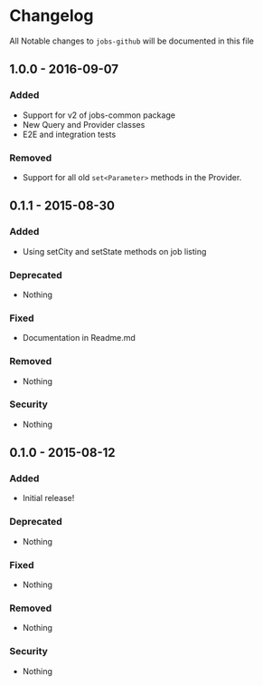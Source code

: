 # Changelog
All Notable changes to `jobs-github` will be documented in this file

## 1.0.0 - 2016-09-07

### Added
- Support for v2 of jobs-common package
- New Query and Provider classes
- E2E and integration tests

### Removed
- Support for all old `set<Parameter>` methods in the Provider.

## 0.1.1 - 2015-08-30

### Added
- Using setCity and setState methods on job listing

### Deprecated
- Nothing

### Fixed
- Documentation in Readme.md

### Removed
- Nothing

### Security
- Nothing

## 0.1.0 - 2015-08-12

### Added
- Initial release!

### Deprecated
- Nothing

### Fixed
- Nothing

### Removed
- Nothing

### Security
- Nothing
